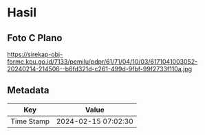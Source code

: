 # Hasil

## Foto C Plano

https://sirekap-obj-formc.kpu.go.id/7133/pemilu/pdpr/61/71/04/10/03/6171041003052-20240214-214506--b6fd321d-c261-499d-9fbf-99f2733f110a.jpg


## Metadata

| Key        | Value               |
| ---------- | ------------------- |
| Time Stamp | 2024-02-15 07:02:30 |



